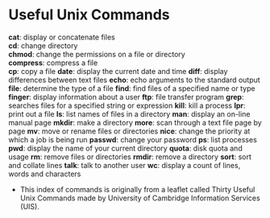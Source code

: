 # Useful Unix Commands

**cat**: display or concatenate files\
**cd**: change directory\
**chmod**: change the permissions on a file or directory<br>
**compress**: compress a file<br>
**cp**: copy a file
**date**: display the current date and time
**diff**: display differences between text files 
**echo**: echo arguments to the standard output 
**file**: determine the type of a file
**find**: find files of a specified name or type 
**finger**: display information about a user
**ftp**: file transfer program
**grep**: searches files for a specified string or expression
**kill**: kill a process
**lpr**: print out a file
**ls**: list names of files in a directory
**man**: display an on-line manual page
**mkdir**: make a directory
**more**: scan through a text file page by page
**mv**: move or rename files or directories
**nice**: change the priority at which a job is being run
**passwd**: change your password
**ps**: list processes
**pwd**: display the name of your current directory 
**quota**: disk quota and usage
**rm**: remove files or directories
**rmdir**: remove a directory
**sort**: sort and collate lines
**talk**: talk to another user
**wc**: display a count of lines, words and characters

* This index of commands is originally from a leaflet called Thirty Useful Unix Commands made by University of Cambridge Information Services (UIS).